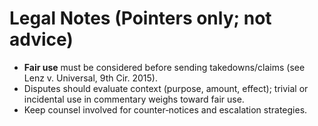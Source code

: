 # Legal Notes (Pointers only; not advice)
- **Fair use** must be considered before sending takedowns/claims (see Lenz v. Universal, 9th Cir. 2015).
- Disputes should evaluate context (purpose, amount, effect); trivial or incidental use in commentary weighs toward fair use.
- Keep counsel involved for counter‑notices and escalation strategies.
